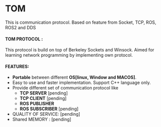 # __TOM__
This is communication protocol. Based on feature from Socket, TCP, ROS, ROS2 and DDS

#### __TOM PROTOCOL__ :
  This protocol is build on top of Berkeley Sockets and Winsock. Aimed for learning network programming by implementing own protocol.
  
#### __FEATURES__:
* __Portable__ between different __OS[linux, Window and MACOS]__.
* Easy to use and faster implementation. Support C++ language only.
* Provide different set of communication protocol like 
  * __TCP SERVER__ [pending]
  * __TCP CLIENT__ [pending]
  * __ROS PUBLISHER__
  * __ROS SUBSCRIBER__ [pending]
* QUALITY OF SERVICE: [pending]
* Shared MEMORY : [pending]
